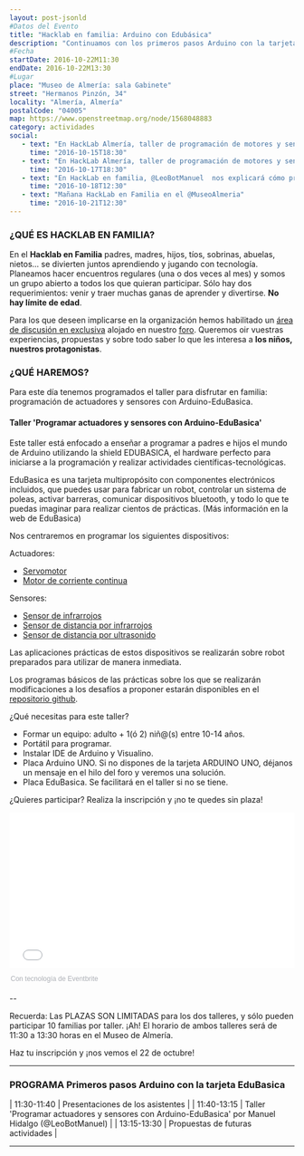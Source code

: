 ```yaml
---
layout: post-jsonld
#Datos del Evento
title: "Hacklab en familia: Arduino con Edubásica"
description: "Continuamos con los primeros pasos Arduino con la tarjeta EduBasica"
#Fecha
startDate: 2016-10-22M11:30
endDate: 2016-10-22M13:30
#Lugar
place: "Museo de Almería: sala Gabinete"
street: "Hermanos Pinzón, 34"
locality: "Almería, Almería"
postalCode: "04005"
map: https://www.openstreetmap.org/node/1568048883
category: actividades
social:
   - text: "En HackLab Almería, taller de programación de motores y sensores con la tarjeta EduBásica en @MuseoAlmeria"
     time: "2016-10-15T18:30"
   - text: "En HackLab Almería, taller de programación de motores y sensores con la tarjeta EduBásica en @MuseoAlmeria"
     time: "2016-10-17T18:30"
   - text: "En HackLab en familia, @LeoBotManuel  nos explicará cómo programar un sensor ultrasonidos HC-SR04"
     time: "2016-10-18T12:30"
   - text: "Mañana HackLab en Familia en el @MuseoAlmeria"
     time: "2016-10-21T12:30"
---
```


### ¿QUÉ ES HACKLAB EN FAMILIA?

En el __Hacklab en Familia__ padres, madres, hijos, tíos, sobrinas, abuelas, nietos...  se divierten juntos aprendiendo y jugando con tecnología. Planeamos hacer encuentros regulares (una o dos veces al mes) y
somos un grupo abierto a todos los que quieran participar. Sólo hay dos requerimientos: venir y traer muchas ganas de aprender y divertirse. __No hay límite de edad__.

Para los que deseen implicarse en la organización hemos habilitado un [área de discusión en exclusiva](http://foro.hacklabalmeria.net/c/EnFamilia) alojado en nuestro [foro](http://foro.hacklabalmeria.net/).
Queremos oir vuestras experiencias, propuestas y sobre todo saber lo que les interesa a __los niños, nuestros protagonistas__.


### ¿QUÉ HAREMOS?

Para este día tenemos programados el taller para disfrutar en familia: programación de actuadores y sensores con Arduino-EduBasica.

#### Taller 'Programar actuadores y sensores con Arduino-EduBasica'

Este taller está enfocado a enseñar a programar a padres e hijos el mundo de Arduino utilizando la shield EDUBASICA, el hardware perfecto para iniciarse a la programación y realizar actividades científicas-tecnológicas.

EduBasica es una tarjeta multipropósito con componentes electrónicos incluidos, que puedes usar para fabricar un robot, controlar un sistema de poleas, activar barreras, comunicar dispositivos bluetooth, y todo lo que te puedas imaginar para realizar cientos de prácticas. (Más información en la web de EduBasica)

Nos centraremos en programar los siguientes dispositivos:

Actuadores:

- [Servomotor](http://www.practicasconarduino.com/manualrapido/uso_de_los_servomotores.html)
- [Motor de corriente continua](http://www.practicasconarduino.com/manualrapido/control_de_motores_dc2.html)

Sensores:

- [Sensor de infrarrojos](http://www.practicasconarduino.com/manualrapido/sensor_de_infrarrojos_cny70.html)
- [Sensor de distancia por infrarrojos](http://www.practicasconarduino.com/manualrapido/sensor_de_infrarrojos_sharp_gp2d12.html)
- [Sensor de distancia por ultrasonido](http://www.practicasconarduino.com/manualrapido/sensor_de_ultrasonidos.html)

Las aplicaciones prácticas de estos dispositivos se realizarán sobre robot preparados para utilizar de manera inmediata.

Los programas básicos de las prácticas sobre los que se realizarán modificaciones a los desafíos a proponer estarán disponibles en el [repositorio github](https://github.com/leobotmanuel).

¿Qué necesitas para este taller?

+ Formar un equipo: adulto + 1(ó 2) niñ@(s) entre 10-14 años.
+ Portátil para programar.
+ Instalar IDE de Arduino y Visualino.
+ Placa Arduino UNO. Si no dispones de la tarjeta ARDUINO UNO, déjanos un mensaje en el hilo del foro y veremos una solución.
+ Placa EduBasica. Se facilitará en el taller si no se tiene.

¿Quieres participar? Realiza la inscripción y ¡no te quedes sin plaza!

<div style="width:100%; text-align:left;"><iframe src="//eventbrite.es/tickets-external?eid=28537013977&ref=etckt" frameborder="0" height="275" width="100%" vspace="0" hspace="0" marginheight="5" marginwidth="5" scrolling="auto" allowtransparency="true"></iframe><div style="font-family:Helvetica, Arial; font-size:12px; padding:10px 0 5px; margin:2px; width:100%; text-align:left;" ><a class="powered-by-eb" style="color: #ADB0B6; text-decoration: none;" target="_blank" href="http://www.eventbrite.es/">Con tecnología de Eventbrite</a></div></div>

--

Recuerda: Las PLAZAS SON LIMITADAS para los dos talleres, y sólo pueden participar 10 familias por taller. ¡Ah! El horario de ambos talleres será de 11:30 a 13:30 horas en el Museo de Almería.

Haz tu inscripción y ¡nos vemos el 22 de octubre!

---

### PROGRAMA Primeros pasos Arduino con la tarjeta EduBasica
| 11:30-11:40   | Presentaciones de los asistentes |
| 11:40-13:15   | Taller 'Programar actuadores y sensores con Arduino-EduBasica' por Manuel Hidalgo (@LeoBotManuel) |
| 13:15-13:30   | Propuestas de futuras actividades |

---
